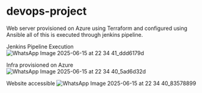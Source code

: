 
# devops-project
Web server provisioned on Azure using Terraform and configured using Ansible all of this is executed through jenkins pipeline.

Jenkins Pipeline Execution
![WhatsApp Image 2025-06-15 at 22 34 41_ddd6179d](https://github.com/user-attachments/assets/6f707e24-52c7-442b-8e7a-6ed0ddd3f876)

Infra provisioned on Azure
![WhatsApp Image 2025-06-15 at 22 34 40_5ad6d32d](https://github.com/user-attachments/assets/b93419e4-7ee2-4381-ac3c-7742cd5e8612)

Website accessible
![WhatsApp Image 2025-06-15 at 22 34 40_83578899](https://github.com/user-attachments/assets/2c3c943f-302f-4170-b270-c72020b8ea01)
